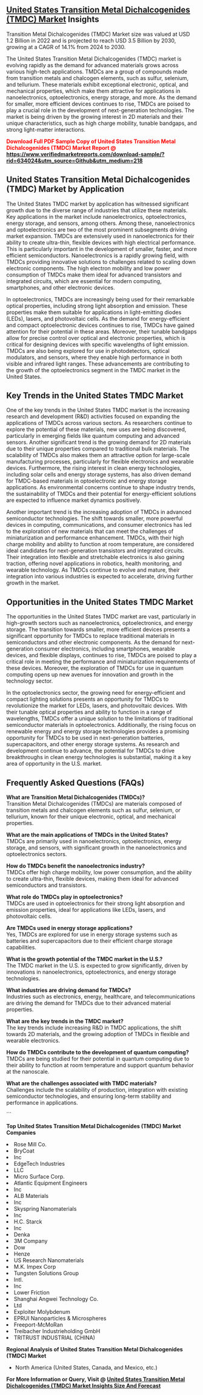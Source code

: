 <h2><a href="https://www.verifiedmarketreports.com/download-sample/?rid=634024&amp;utm_source=Github&amp;utm_medium=218" target="_blank">United States Transition Metal Dichalcogenides (TMDC) Market</a> Insights</h2><p>Transition Metal Dichalcogenides (TMDC) Market size was valued at USD 1.2 Billion in 2022 and is projected to reach USD 3.5 Billion by 2030, growing at a CAGR of 14.1% from 2024 to 2030.</p><p> <p>The United States Transition Metal Dichalcogenides (TMDC) market is evolving rapidly as the demand for advanced materials grows across various high-tech applications. TMDCs are a group of compounds made from transition metals and chalcogen elements, such as sulfur, selenium, and tellurium. These materials exhibit exceptional electronic, optical, and mechanical properties, which make them attractive for applications in nanoelectronics, optoelectronics, energy storage, and more. As the demand for smaller, more efficient devices continues to rise, TMDCs are poised to play a crucial role in the development of next-generation technologies. The market is being driven by the growing interest in 2D materials and their unique characteristics, such as high charge mobility, tunable bandgaps, and strong light-matter interactions. <strong><p><span class=""><span style="color: #ff0000;"><strong>Download Full PDF Sample Copy of United States Transition Metal Dichalcogenides (TMDC) Market Report</strong> @ </span><a href="https://www.verifiedmarketreports.com/download-sample/?rid=634024&amp;utm_source=Github&amp;utm_medium=218" target="_blank">https://www.verifiedmarketreports.com/download-sample/?rid=634024&amp;utm_source=Github&amp;utm_medium=218</a></span></p></strong></p> <h2>United States Transition Metal Dichalcogenides (TMDC) Market by Application</h2> <p>The United States TMDC market by application has witnessed significant growth due to the diverse range of industries that utilize these materials. Key applications in the market include nanoelectronics, optoelectronics, energy storage, and sensors, among others. Among these, nanoelectronics and optoelectronics are two of the most prominent subsegments driving market expansion. TMDCs are extensively used in nanoelectronics for their ability to create ultra-thin, flexible devices with high electrical performance. This is particularly important in the development of smaller, faster, and more efficient semiconductors. Nanoelectronics is a rapidly growing field, with TMDCs providing innovative solutions to challenges related to scaling down electronic components. The high electron mobility and low power consumption of TMDCs make them ideal for advanced transistors and integrated circuits, which are essential for modern computing, smartphones, and other electronic devices.</p> <p>In optoelectronics, TMDCs are increasingly being used for their remarkable optical properties, including strong light absorption and emission. These properties make them suitable for applications in light-emitting diodes (LEDs), lasers, and photovoltaic cells. As the demand for energy-efficient and compact optoelectronic devices continues to rise, TMDCs have gained attention for their potential in these areas. Moreover, their tunable bandgaps allow for precise control over optical and electronic properties, which is critical for designing devices with specific wavelengths of light emission. TMDCs are also being explored for use in photodetectors, optical modulators, and sensors, where they enable high performance in both visible and infrared light ranges. These advancements are contributing to the growth of the optoelectronics segment in the TMDC market in the United States.</p> <h2>Key Trends in the United States TMDC Market</h2> <p>One of the key trends in the United States TMDC market is the increasing research and development (R&D) activities focused on expanding the applications of TMDCs across various sectors. As researchers continue to explore the potential of these materials, new uses are being discovered, particularly in emerging fields like quantum computing and advanced sensors. Another significant trend is the growing demand for 2D materials due to their unique properties compared to traditional bulk materials. The scalability of TMDCs also makes them an attractive option for large-scale manufacturing processes, particularly for flexible electronics and wearable devices. Furthermore, the rising interest in clean energy technologies, including solar cells and energy storage systems, has also driven demand for TMDC-based materials in optoelectronic and energy storage applications. As environmental concerns continue to shape industry trends, the sustainability of TMDCs and their potential for energy-efficient solutions are expected to influence market dynamics positively.</p> <p>Another important trend is the increasing adoption of TMDCs in advanced semiconductor technologies. The shift towards smaller, more powerful devices in computing, communications, and consumer electronics has led to the exploration of new materials that can meet the challenges of miniaturization and performance enhancement. TMDCs, with their high charge mobility and ability to function at room temperature, are considered ideal candidates for next-generation transistors and integrated circuits. Their integration into flexible and stretchable electronics is also gaining traction, offering novel applications in robotics, health monitoring, and wearable technology. As TMDCs continue to evolve and mature, their integration into various industries is expected to accelerate, driving further growth in the market.</p> <h2>Opportunities in the United States TMDC Market</h2> <p>The opportunities in the United States TMDC market are vast, particularly in high-growth sectors such as nanoelectronics, optoelectronics, and energy storage. The transition towards smaller, more efficient devices presents a significant opportunity for TMDCs to replace traditional materials in semiconductors and other electronic components. As the demand for next-generation consumer electronics, including smartphones, wearable devices, and flexible displays, continues to rise, TMDCs are poised to play a critical role in meeting the performance and miniaturization requirements of these devices. Moreover, the exploration of TMDCs for use in quantum computing opens up new avenues for innovation and growth in the technology sector.</p> <p>In the optoelectronics sector, the growing need for energy-efficient and compact lighting solutions presents an opportunity for TMDCs to revolutionize the market for LEDs, lasers, and photovoltaic devices. With their tunable optical properties and ability to function in a range of wavelengths, TMDCs offer a unique solution to the limitations of traditional semiconductor materials in optoelectronics. Additionally, the rising focus on renewable energy and energy storage technologies provides a promising opportunity for TMDCs to be used in next-generation batteries, supercapacitors, and other energy storage systems. As research and development continue to advance, the potential for TMDCs to drive breakthroughs in clean energy technologies is substantial, making it a key area of opportunity in the U.S. market.</p> <h2>Frequently Asked Questions (FAQs)</h2> <p><strong>What are Transition Metal Dichalcogenides (TMDCs)?</strong><br>Transition Metal Dichalcogenides (TMDCs) are materials composed of transition metals and chalcogen elements such as sulfur, selenium, or tellurium, known for their unique electronic, optical, and mechanical properties.</p> <p><strong>What are the main applications of TMDCs in the United States?</strong><br>TMDCs are primarily used in nanoelectronics, optoelectronics, energy storage, and sensors, with significant growth in the nanoelectronics and optoelectronics sectors.</p> <p><strong>How do TMDCs benefit the nanoelectronics industry?</strong><br>TMDCs offer high charge mobility, low power consumption, and the ability to create ultra-thin, flexible devices, making them ideal for advanced semiconductors and transistors.</p> <p><strong>What role do TMDCs play in optoelectronics?</strong><br>TMDCs are used in optoelectronics for their strong light absorption and emission properties, ideal for applications like LEDs, lasers, and photovoltaic cells.</p> <p><strong>Are TMDCs used in energy storage applications?</strong><br>Yes, TMDCs are explored for use in energy storage systems such as batteries and supercapacitors due to their efficient charge storage capabilities.</p> <p><strong>What is the growth potential of the TMDC market in the U.S.?</strong><br>The TMDC market in the U.S. is expected to grow significantly, driven by innovations in nanoelectronics, optoelectronics, and energy storage technologies.</p> <p><strong>What industries are driving demand for TMDCs?</strong><br>Industries such as electronics, energy, healthcare, and telecommunications are driving the demand for TMDCs due to their advanced material properties.</p> <p><strong>What are the key trends in the TMDC market?</strong><br>The key trends include increasing R&D in TMDC applications, the shift towards 2D materials, and the growing adoption of TMDCs in flexible and wearable electronics.</p> <p><strong>How do TMDCs contribute to the development of quantum computing?</strong><br>TMDCs are being studied for their potential in quantum computing due to their ability to function at room temperature and support quantum behavior at the nanoscale.</p> <p><strong>What are the challenges associated with TMDC materials?</strong><br>Challenges include the scalability of production, integration with existing semiconductor technologies, and ensuring long-term stability and performance in applications.</p> ```</p><p><strong>Top United States Transition Metal Dichalcogenides (TMDC) Market Companies</strong></p><div data-test-id=""><p><li>Rose Mill Co.</li><li> BryCoat</li><li> Inc</li><li> EdgeTech Industries</li><li> LLC</li><li> Micro Surface Corp.</li><li> Atlantic Equipment Engineers</li><li> Inc</li><li> ALB Materials</li><li> Inc</li><li> Skyspring Nanomaterials</li><li> Inc</li><li> H.C. Starck</li><li> Inc</li><li> Denka</li><li> 3M Company</li><li> Dow</li><li> Henze</li><li> US Research Nanomaterials</li><li> M.K. Impex Corp</li><li> Tungsten Solutions Group</li><li> Intl.</li><li> Inc</li><li> Lower Friction</li><li> Shanghai Angwei Technology Co.</li><li> Ltd</li><li> Exploiter Molybdenum</li><li> EPRUI Nanoparticles & Microspheres</li><li> Freeport-McMoRan</li><li> Treibacher Industrieholding GmbH</li><li> TRITRUST INDUSTRIAL (CHINA)</li></p><div><strong>Regional Analysis of&nbsp;United States Transition Metal Dichalcogenides (TMDC) Market</strong></div><ul><li dir="ltr"><p dir="ltr">North America&nbsp;(United States, Canada, and Mexico, etc.)</p></li></ul><p><strong>For More Information or Query, Visit @&nbsp;</strong><strong><a href="https://www.verifiedmarketreports.com/product/transition-metal-dichalcogenides-tmdc-market/?utm_source=Github&amp;utm_medium=218" target="_blank">United States Transition Metal Dichalcogenides (TMDC) Market Insights Size And Forecast</a></strong></p></div>

